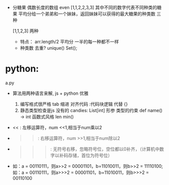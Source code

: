 - 分糖果
  偶数长度的数组 even [1,1,2,2,3,3]
  其中不同的数字代表不同种类的糖果
  平均分给一个弟弟和一个妹妹，返回妹妹可以获得的最大糖果的种类数
  三种

  [1,1,2,3]
  两种

  - 特点： arr.length/2 平均分 一半的每一种都不一样
  - 种类数 去重? unique()  Set(); 

# python:
  a.py

- 算法用两种语言来解, js + python
  优雅
  1. 编写格式很严格
     tab 缩进 对齐代码   :代码块逻辑  代替 {}
  2. 静态类型检查是js 没有的
     candies: List[int]  形参  类型的约束
     def name() -> int
     函数式风格  len  min() 



-  <<  : 左移运算符，num <<1,相当于num乘以2
-  >>  : 右移运算符，num >>1,相当于num除以2
-  >>> : 无符号右移，忽略符号位，空位都以0补齐，（计算机中数字以补码存储，首位为符号位）
- 如：a = 00110111，则a>>2 = 00001101，b=11010011，则b>>2 = 11110100;
  如：a = 00110111，则a>>>2 = 00001101，b=11010011，则b>>>2 = 00110100
